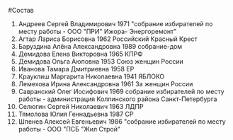 #Состав
1. Андреев Сергей Владимирович 1971 \"собрание избирателей по месту работы - ООО \"ПРИ\" Ижора- Энергоремонт\"
2. Агтар Лариса Борисовна 1962 Российский Красный Крест
3. Баруздина Алёна Александровна 1989 собрание-дом
4. Демидова Елена Викторовна 1965 КПРФ
5. Демидова Ольга Аюповна 1953 Союз женщин России
6. Иванова Тамара Дмитриевна 1958 ЕР
7. Крауклиш Маргарита Николаевна 1941 ЯБЛОКО
8. Лемехова Ирина Александровна 1961 За женщин России
9. Савранский Олег Иосифович 1969 собрание избирателей по месту работы - администрация Колпинского района Санкт-Петербурга
10. Селюгин Сергей Николаевич 1963 ЛДПР
11. Тямолова Юлия Геннадьевна 1987 СР
12. Шпенев Алексей Евгеньевич 1986 \"собрание избирателей по месту работы - ООО \"ПСБ \"Жил Строй\"
